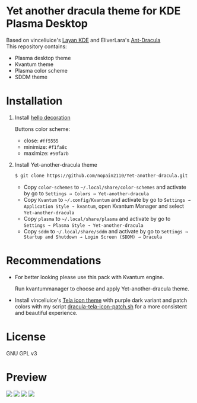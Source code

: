 # Yet another dracula theme for KDE Plasma Desktop
Based on vinceliuice's [Layan KDE](https://github.com/vinceliuice/Layan-kde) and EliverLara's [Ant-Dracula](https://github.com/EliverLara/Ant-Dracula/tree/master/kde) <br/>
This repository contains:
- Plasma desktop theme
- Kvantum theme
- Plasma color scheme
- SDDM theme

# Installation
1. Install [hello decoration](https://github.com/n4n0GH/hello)

    Buttons color scheme: 
    - close: `#ff5555`
    - minimize: `#f1fa8c`
    - maximize: `#50fa7b`

2. Install Yet-another-dracula theme
    ```bash
    $ git clone https://github.com/nopain2110/Yet-another-dracula.git
    ``` 
    - Copy `color-schemes` to `~/.local/share/color-schemes` and activate by go to `Settings → Colors → Yet-another-dracula`
    - Copy `Kvantum` to `~/.config/Kvantum` and activate by go to `Settings → Application Style → kvantum`, open Kvantum Manager and select `Yet-another-dracula`
    - Copy `plasma` to `~/.local/share/plasma` and activate by go to `Settings → Plasma Style → Yet-another-dracula`
    - Copy `sddm` to `~/.local/share/sddm` and activate by go to `Settings → Startup and Shutdown → Login Screen (SDDM) → Dracula`
  
# Recommendations
- For better looking please use this pack with Kvantum engine.

    Run kvantummanager to choose and apply Yet-another-dracula theme.

- Install vinceliuice's [Tela icon theme](https://github.com/vinceliuice/Tela-icon-theme) with purple dark variant and patch colors with my script [dracula-tela-icon-patch.sh](https://github.com/nopain2110/Yet-another-dracula/Yet-another-dracula/dracula-tela-icon-patch.sh) for a more consistent and beautiful experience.

# License
GNU GPL v3

# Preview
![](https://github.com/nopain2110/Yet-another-dracula/blob/master/previews/1.png?raw=true)
![](https://github.com/nopain2110/Yet-another-dracula/blob/master/previews/2.png?raw=true)
![](https://github.com/nopain2110/Yet-another-dracula/blob/master/previews/3.png?raw=true)
![](https://github.com/nopain2110/Yet-another-dracula/blob/master/previews/4.png?raw=true)